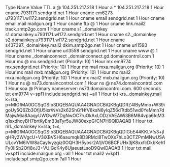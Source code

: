 Type	Name	Value	TTL
a	@	104.251.217.218	1 Hour
a	*	104.251.217.218	1 Hour
cname	7931171	sendgrid.net	1 Hour
cname	em6273	u7931171.wl172.sendgrid.net	1 Hour
cname	email	sendgrid.net	1 Hour
cname	email.mail	mailgun.org	1 Hour
cname	ftp	@	1 Hour
cname	link.mail2	track.smtp2go.com	1 Hour
cname	s1._domainkey	s1.domainkey.u7931171.wl172.sendgrid.net	1 Hour
cname	s2._domainkey	s2.domainkey.u7931171.wl172.sendgrid.net	1 Hour
cname	s437397._domainkey.mail2	dkim.smtp2go.net	1 Hour
cname	url1593	sendgrid.net	1 Hour
cname	url3558	sendgrid.net	1 Hour
cname	www	@	1 Hour
cname	_domainconnect	_domainconnect.gd.domaincontrol.com	1 Hour
mx	@	mx.sendgrid.net (Priority: 10)	1 Hour
mx	em9774	mx.sendgrid.net (Priority: 10)	1 Hour
mx	mail	mxa.mailgun.org (Priority: 10)	1 Hour
mx	mail	mxb.mailgun.org (Priority: 10)	1 Hour
mx	mail2	mxa.mailgun.org (Priority: 10)	1 Hour
mx	mail2	mxb.mailgun.org (Priority: 10)	1 Hour
ns	@	ns73.domaincontrol.com	1 Hour
ns	@	ns74.domaincontrol.com	1 Hour
soa	@	Primary nameserver: ns73.domaincontrol.com.	600 seconds	
txt	em9774	v=spf1 include:sendgrid.net ~all	1 Hour
txt	krs._domainkey.mail	k=rsa; p=MIGfMA0GCSqGSIb3DQEBAQUAA4GNADCBiQKBgQDRZ4IByMmo+W39igoUy5Q6Zb3OfjU5ixr/NVs2k62ShGfHfV8ksN6yIqZ56dTtdb51wd0YeMmh7dMajwA6a8AaqyUWGwW7DgNwOC7ruOkAxLODzVAEAWi3B6M84vpa6IqM3q1sxdhoyBH7brtKyEmB3aTyr5uJW80expG/CN7H9QIDAQAB	1 Hour
txt	m1._domainkey	k=rsa; t=s; p=MIGfMA0GCSqGSIb3DQEBAQUAA4GNADCBiQKBgQDIGbE44KKLVfs3+jlqHRy2WVgcU+V3iXBVSH6aaumqk8D3RMcl8TwOXs7hLo3CTZPmMNwUSAULcvYM6lVW8aCayIvyzgiz0OQH3H5yosr2A1jVO6BCFUHx3jK8xxfcDkbKeh1Fy0IISb2Ofi8xJ3+VUIGcK4y6UjaeustLsoD9QwIDAQAB	1 Hour
txt	mail	v=spf1 include:mailgun.org ~all	1 Hour
txt	mail2	v=spf1 include:spf.smtp2go.com ?all	1 Hour
